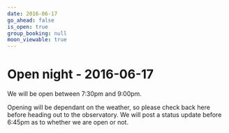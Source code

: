 ```yaml
---
date: 2016-06-17
go_ahead: false
is_open: true
group_booking: null
moon_viewable: true
---
```

Open night - 2016-06-17
===================
We will be open between 7:30pm and 9:00pm.

Opening will be dependant on the weather, so please check back here before
heading out to the observatory. We will post a status update before 6:45pm
as to whether we are open or not.
